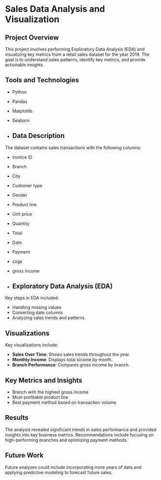 # Sales Data Analysis and Visualization

## Project Overview
This project involves performing Exploratory Data Analysis (EDA) and visualizing key metrics from a retail sales dataset for the year 2019. The goal is to understand sales patterns, identify key metrics, and provide actionable insights.

## Tools and Technologies
- Python
- Pandas
- Matplotlib
- Seaborn

- ## Data Description
The dataset contains sales transactions with the following columns:
- Invoice ID
- Branch
- City
- Customer type
- Gender
- Product line
- Unit price
- Quantity
- Total
- Date
- Payment
- cogs
- gross income

- ## Exploratory Data Analysis (EDA)
Key steps in EDA included:
- Handling missing values
- Converting date columns
- Analyzing sales trends and patterns

## Visualizations
Key visualizations include:
- **Sales Over Time**: Shows sales trends throughout the year.
- **Monthly Income**: Displays total sicome by month.
- **Branch Performance**: Compares gross income by branch.

## Key Metrics and Insights
- Branch with the highest gross income
- Most profitable product line
- Best payment method based on transaction volume

## Results
The analysis revealed significant trends in sales performance and provided insights into key business metrics.
Recommendations include focusing on high-performing branches and optimizing payment methods.

## Future Work

Future analyses could include incorporating more years of data and applying predictive modeling to forecast future sales.
